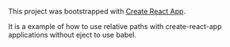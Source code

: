 This project was bootstrapped with [Create React App](https://github.com/facebookincubator/create-react-app).

It is a example of how to use relative paths with create-react-app applications without eject to use babel.
